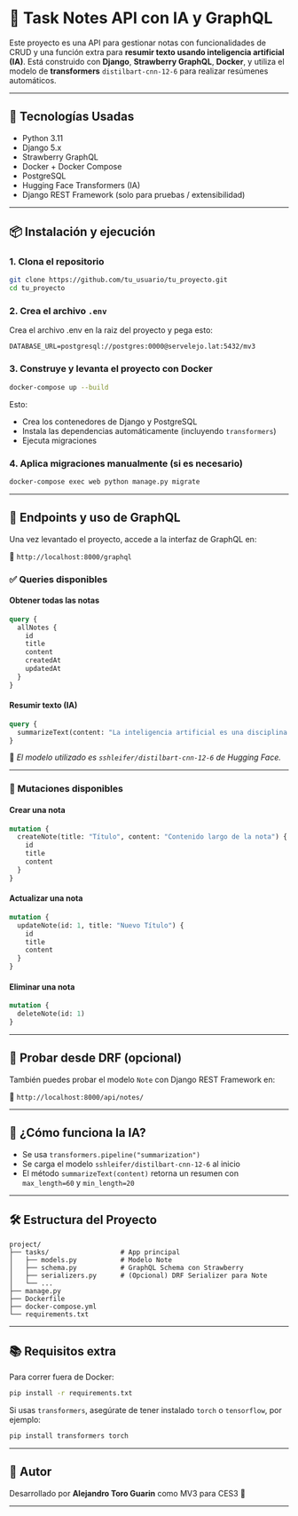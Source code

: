 # 🧠 Task Notes API con IA y GraphQL

Este proyecto es una API para gestionar notas con funcionalidades de CRUD y una función extra para **resumir texto usando inteligencia artificial (IA)**. Está construido con **Django**, **Strawberry GraphQL**, **Docker**, y utiliza el modelo de **transformers** `distilbart-cnn-12-6` para realizar resúmenes automáticos.

---

## 🚀 Tecnologías Usadas

- Python 3.11
- Django 5.x
- Strawberry GraphQL
- Docker + Docker Compose
- PostgreSQL
- Hugging Face Transformers (IA)
- Django REST Framework (solo para pruebas / extensibilidad)

---

## 📦 Instalación y ejecución

### 1. Clona el repositorio

```bash
git clone https://github.com/tu_usuario/tu_proyecto.git
cd tu_proyecto
```

### 2. Crea el archivo `.env`

Crea el archivo .env en la raiz del proyecto y pega esto:

```
DATABASE_URL=postgresql://postgres:0000@servelejo.lat:5432/mv3
```

### 3. Construye y levanta el proyecto con Docker

```bash
docker-compose up --build
```

Esto:

- Crea los contenedores de Django y PostgreSQL
- Instala las dependencias automáticamente (incluyendo `transformers`)
- Ejecuta migraciones

### 4. Aplica migraciones manualmente (si es necesario)

```bash
docker-compose exec web python manage.py migrate
```

---

## 🎯 Endpoints y uso de GraphQL

Una vez levantado el proyecto, accede a la interfaz de GraphQL en:

📍 `http://localhost:8000/graphql`

### ✅ Queries disponibles

#### Obtener todas las notas

```graphql
query {
  allNotes {
    id
    title
    content
    createdAt
    updatedAt
  }
}
```

#### Resumir texto (IA)

```graphql
query {
  summarizeText(content: "La inteligencia artificial es una disciplina de la informática que estudia cómo crear programas capaces de realizar tareas que requieren inteligencia humana, como el aprendizaje, el razonamiento y la comprensión del lenguaje natural...")
}
```

📌 *El modelo utilizado es `sshleifer/distilbart-cnn-12-6` de Hugging Face.*

---

### 🔄 Mutaciones disponibles

#### Crear una nota

```graphql
mutation {
  createNote(title: "Título", content: "Contenido largo de la nota") {
    id
    title
    content
  }
}
```

#### Actualizar una nota

```graphql
mutation {
  updateNote(id: 1, title: "Nuevo Título") {
    id
    title
    content
  }
}
```

#### Eliminar una nota

```graphql
mutation {
  deleteNote(id: 1)
}
```

---

## 🧪 Probar desde DRF (opcional)

También puedes probar el modelo `Note` con Django REST Framework en:

📍 `http://localhost:8000/api/notes/` 

---

## 🧠 ¿Cómo funciona la IA?

- Se usa `transformers.pipeline("summarization")`
- Se carga el modelo `sshleifer/distilbart-cnn-12-6` al inicio
- El método `summarizeText(content)` retorna un resumen con `max_length=60` y `min_length=20`

---

## 🛠 Estructura del Proyecto

```
project/
├── tasks/                  # App principal
│   ├── models.py           # Modelo Note
│   ├── schema.py           # GraphQL Schema con Strawberry
│   ├── serializers.py      # (Opcional) DRF Serializer para Note
│   └── ...
├── manage.py
├── Dockerfile
├── docker-compose.yml
└── requirements.txt
```

---

## 📚 Requisitos extra

Para correr fuera de Docker:

```bash
pip install -r requirements.txt
```

Si usas `transformers`, asegúrate de tener instalado `torch` o `tensorflow`, por ejemplo:

```bash
pip install transformers torch
```

---

## 📌 Autor

Desarrollado por **Alejandro Toro Guarin** como MV3 para CES3 🌱

---